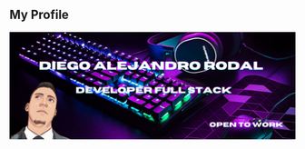 ## My Profile
<img src="https://github.com/diegoalejandrorodal/diegoalejandrorodal/blob/main/img/2.png">
